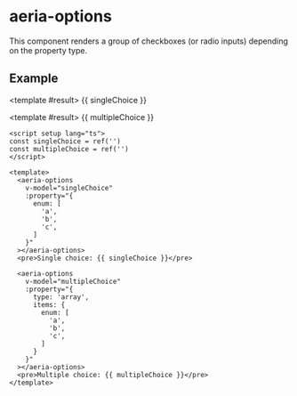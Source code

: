 <script setup lang="ts">
import { ref } from 'vue'
import { AeriaOptions } from 'aeria-ui'
import ResultBox from '../../src/components/result-box.vue'

const singleChoice = ref('a')
const multipleChoice = ref([])
</script>

# aeria-options

This component renders a group of checkboxes (or radio inputs) depending on the property type.

## Example

<result-box title="Single choice" class="tw-mb-4">
  <aeria-options
    v-model="singleChoice"
    :property="{
      enum: [
        'a',
        'b',
        'c',
      ]
    }"
  ></aeria-options>

  <template #result>
    {{ singleChoice }}
  </template>
</result-box>

<result-box title="Multiple choice">
  <aeria-options
    v-model="multipleChoice"
    :property="{
      type: 'array',
      items: {
        enum: [
          'a',
          'b',
          'c',
        ]
      }
    }"
  ></aeria-options>

  <template #result>
    {{ multipleChoice }}
  </template>
</result-box>


```vue
<script setup lang="ts">
const singleChoice = ref('')
const multipleChoice = ref('')
</script>

<template>
  <aeria-options
    v-model="singleChoice"
    :property="{
      enum: [
        'a',
        'b',
        'c',
      ]
    }"
  ></aeria-options>
  <pre>Single choice: {{ singleChoice }}</pre>

  <aeria-options
    v-model="multipleChoice"
    :property="{
      type: 'array',
      items: {
        enum: [
          'a',
          'b',
          'c',
        ]
      }
    }"
  ></aeria-options>
  <pre>Multiple choice: {{ multipleChoice }}</pre>
</template>
```
